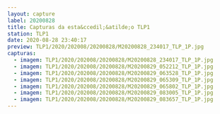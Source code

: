 ```yaml
---
layout: capture
label: 20200828
title: Capturas da esta&ccedil;&atilde;o TLP1
station: TLP1
date: 2020-08-28 23:40:17
preview: TLP1/2020/202008/20200828/M20200828_234017_TLP_1P.jpg
capturas:
  - imagem: TLP1/2020/202008/20200828/M20200828_234017_TLP_1P.jpg
  - imagem: TLP1/2020/202008/20200828/M20200829_052212_TLP_1P.jpg
  - imagem: TLP1/2020/202008/20200828/M20200829_063528_TLP_1P.jpg
  - imagem: TLP1/2020/202008/20200828/M20200829_065309_TLP_1P.jpg
  - imagem: TLP1/2020/202008/20200828/M20200829_065802_TLP_1P.jpg
  - imagem: TLP1/2020/202008/20200828/M20200829_083005_TLP_1P.jpg
  - imagem: TLP1/2020/202008/20200828/M20200829_083657_TLP_1P.jpg
---
```

